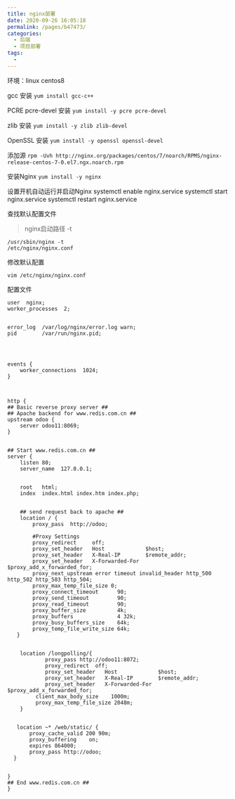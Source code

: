 ```yaml
---
title: nginx部署
date: 2020-09-26 16:05:18
permalink: /pages/b47473/
categories:
  - 后端
  - 项目部署
tags:
  - 
---
```

环境：linux centos8

gcc 安装
`yum install gcc-c++`

PCRE pcre-devel 安装
`yum install -y pcre pcre-devel`

<!-- more -->

zlib 安装
`yum install -y zlib zlib-devel`

OpenSSL 安装
`yum install -y openssl openssl-devel`

添加源
`rpm -Uvh http://nginx.org/packages/centos/7/noarch/RPMS/nginx-release-centos-7-0.el7.ngx.noarch.rpm`

安装Nginx
`yum install -y nginx`

设置开机自动运行并启动Nginx
    systemctl enable nginx.service
    systemctl start nginx.service
    systemctl restart nginx.service
    
查找默认配置文件
>nginx启动路径  -t

    /usr/sbin/nginx -t
    /etc/nginx/nginx.conf

修改默认配置
    
    vim /etc/nginx/nginx.conf

配置文件
```text
user  nginx;
worker_processes  2;


error_log  /var/log/nginx/error.log warn;
pid        /var/run/nginx.pid;




events {
    worker_connections  1024;
}



http {
## Basic reverse proxy server ##
## Apache backend for www.redis.com.cn ##
upstream odoo {
    server odoo11:8069;
}


## Start www.redis.com.cn ##
server {
    listen 80;
    server_name  127.0.0.1;


    root   html;
    index  index.html index.htm index.php;


    ## send request back to apache ##
    location / {
        proxy_pass  http://odoo;

        #Proxy Settings
        proxy_redirect     off;
        proxy_set_header   Host             $host;
        proxy_set_header   X-Real-IP        $remote_addr;
        proxy_set_header   X-Forwarded-For  $proxy_add_x_forwarded_for;
        proxy_next_upstream error timeout invalid_header http_500 http_502 http_503 http_504;
        proxy_max_temp_file_size 0;
        proxy_connect_timeout      90;
        proxy_send_timeout         90;
        proxy_read_timeout         90;
        proxy_buffer_size          4k;
        proxy_buffers              4 32k;
        proxy_busy_buffers_size    64k;
        proxy_temp_file_write_size 64k;
   }


    location /longpolling/{
            proxy_pass http://odoo11:8072;
            proxy_redirect  off;
            proxy_set_header   Host             $host;
            proxy_set_header   X-Real-IP        $remote_addr;
            proxy_set_header   X-Forwarded-For  $proxy_add_x_forwarded_for;
         client_max_body_size    1000m;
         proxy_max_temp_file_size 2048m;
    }


   location ~* /web/static/ {
       proxy_cache_valid 200 90m;
       proxy_buffering    on;
       expires 864000;
       proxy_pass http://odoo;
  }


}
## End www.redis.com.cn ##
}

```